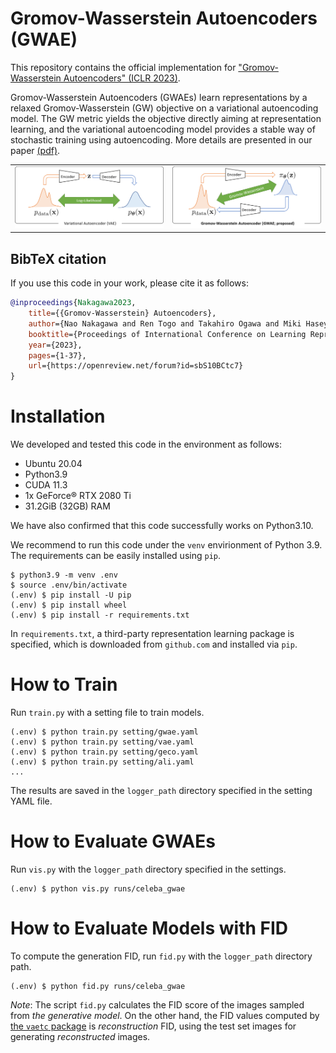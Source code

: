 # Gromov-Wasserstein Autoencoders (GWAE)

This repository contains the official implementation for ["Gromov-Wasserstein Autoencoders" (ICLR 2023)](https://openreview.net/forum?id=sbS10BCtc7).

Gromov-Wasserstein Autoencoders (GWAEs) learn representations by a relaxed Gromov-Wasserstein (GW) objective on a variational autoencoding model.
The GW metric yields the objective directly aiming at representation learning, and the variational autoencoding model provides a stable way of stochastic training using autoencoding.
More details are presented in our paper [(pdf)](https://openreview.net/pdf?id=sbS10BCtc7).

<table>
    <tr>
        <td>
            <img src="fig_vae.png" alt="Variational Autoencoder (VAE)">
        </td>
        <td>
            <img src="fig_gwae.png" alt="Gromov-Wasserstein Autoencoders (GWAE)">
        </td>
    </tr>
</table>

## BibTeX citation
If you use this code in your work, please cite it as follows:
```bibtex
@inproceedings{Nakagawa2023,
    title={{Gromov-Wasserstein} Autoencoders},
    author={Nao Nakagawa and Ren Togo and Takahiro Ogawa and Miki Haseyama},
    booktitle={Proceedings of International Conference on Learning Representations (ICLR)},
    year={2023},
    pages={1-37},
    url={https://openreview.net/forum?id=sbS10BCtc7}
}
```

# Installation
We developed and tested this code in the environment as follows:

- Ubuntu 20.04
- Python3.9
- CUDA 11.3
- 1x GeForce® RTX 2080 Ti
- 31.2GiB (32GB) RAM

We have also confirmed that this code successfully works on Python3.10.

We recommend to run this code under the `venv` envirionment of Python 3.9.
The requirements can be easily installed using `pip`.
```
$ python3.9 -m venv .env
$ source .env/bin/activate
(.env) $ pip install -U pip
(.env) $ pip install wheel
(.env) $ pip install -r requirements.txt
```
In `requirements.txt`, a third-party representation learning package is specified, which is downloaded from `github.com` and installed via `pip`.

# How to Train
Run `train.py` with a setting file to train models.
```
(.env) $ python train.py setting/gwae.yaml
(.env) $ python train.py setting/vae.yaml
(.env) $ python train.py setting/geco.yaml
(.env) $ python train.py setting/ali.yaml
...
```
The results are saved in the `logger_path` directory specified in the setting YAML file.

# How to Evaluate GWAEs
Run `vis.py` with the `logger_path` directory specified in the settings.
```
(.env) $ python vis.py runs/celeba_gwae
```

# How to Evaluate Models with FID
To compute the generation FID, run `fid.py` with the `logger_path` directory path.
```
(.env) $ python fid.py runs/celeba_gwae
```
*Note*: The script `fid.py` calculates the FID score of the images sampled from *the generative model*. On the other hand, the FID values computed by [the `vaetc` package](https://github.com/ganmodokix/vaetc) is *reconstruction* FID, using the test set images for generating *reconstructed* images.
